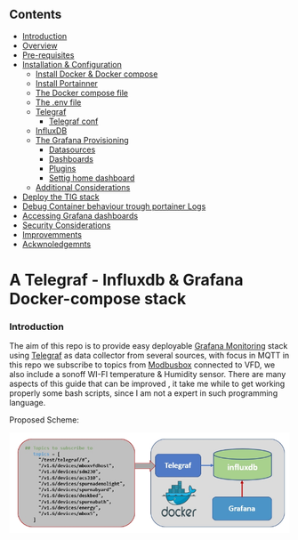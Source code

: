 ## **Contents** 
- [Introduction](#Introduction)
- [Overview]()
- [Pre-requisites]()
- [Installation & Configuration]()
    - [Install Docker & Docker compose]()
    - [Install Portainner]()
    - [The Docker compose file ]()
    - [The .env file]()
    - [Telegraf]()
        - [Telegraf conf]()
    - [InfluxDB]()    
    - [The Grafana Provisioning ]()
        - [Datasources]()
        - [Dashboards]()
        - [Plugins]()
        - [Settig home dashboard]()
    - [Additional Considerations]()
- [Deploy the TIG stack]()
- [Debug Container behaviour trough portainer Logs]()
- [Accessing Grafana dashboards]()
- [Security Considerations]()    
- [Improvemments]()
- [Ackwnoledgemnts]()
# A Telegraf - Influxdb & Grafana Docker-compose stack

### Introduction

The aim of this repo is to provide easy deployable [Grafana Monitoring](https://grafana.com/) stack  using [Telegraf](https://www.influxdata.com/time-series-platform/telegraf/) as data collector from several sources, with focus in MQTT in this repo  we subscribe to topics  from [Modbusbox](https://mbox.iotbits.net/docs/introduction)  connected to VFD,  we also include a sonoff  WI-FI temperature & Humidity sensor. There are many aspects of this guide  that can be improved , it take me while to get working properly some bash scripts, since I am not a expert in such programming language.

Proposed Scheme:

![](https://github.com/iotbits-us/tmig-pub/blob/master/images/timg.jpg)

 